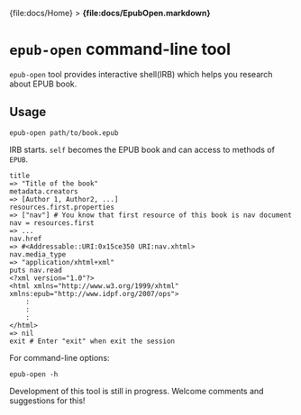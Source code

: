 {file:docs/Home} > **{file:docs/EpubOpen.markdown}**

`epub-open` command-line tool
=============================

`epub-open` tool provides interactive shell(IRB) which helps you research about EPUB book.

Usage
-----

    epub-open path/to/book.epub

IRB starts. `self` becomes the EPUB book and can access to methods of `EPUB`.

    title
    => "Title of the book"
    metadata.creators
    => [Author 1, Author2, ...]
    resources.first.properties
    => ["nav"] # You know that first resource of this book is nav document
    nav = resources.first
    => ...
    nav.href
    => #<Addressable::URI:0x15ce350 URI:nav.xhtml>
    nav.media_type
    => "application/xhtml+xml"
    puts nav.read
    <?xml version="1.0"?>
    <html xmlns="http://www.w3.org/1999/xhtml" xmlns:epub="http://www.idpf.org/2007/ops">
        :
        :
        :
    </html>
    => nil
    exit # Enter "exit" when exit the session

For command-line options:

    epub-open -h

Development of this tool is still in progress.
Welcome comments and suggestions for this!

